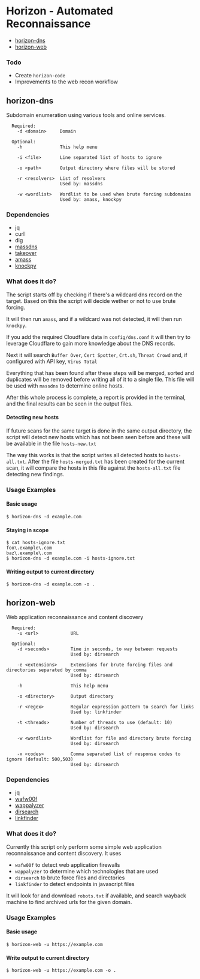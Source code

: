 # Horizon - Automated Reconnaissance

* [horizon-dns](#horizon-dns)
* [horizon-web](#horizon-web)

### Todo

* Create `horizon-code`
* Improvements to the web recon workflow

## horizon-dns

Subdomain enumeration using various tools and online services.

```
  Required:
    -d <domain>     Domain

  Optional:
    -h              This help menu

    -i <file>       Line separated list of hosts to ignore

    -o <path>       Output directory where files will be stored

    -r <resolvers>  List of resolvers
                    Used by: massdns

    -w <wordlist>   Wordlist to be used when brute forcing subdomains
                    Used by: amass, knockpy
```

### Dependencies

* jq
* curl
* dig
* [massdns](https://github.com/blechschmidt/massdns)
* [takeover](https://github.com/m4ll0k/takeover)
* [amass](https://github.com/caffix/amass)
* [knockpy](https://github.com/guelfoweb/knock)

### What does it do?

The script starts off by checking if there's a wildcard dns record on the target.
Based on this the script will decide wether or not to use brute forcing.

It will then run `amass`, and if a wildcard was not detected, it will then run
`knockpy`.

If you add the required Cloudflare data in `config/dns.conf` it will then try to
leverage Cloudflare to gain more knowledge about the DNS records.

Next it will search `Buffer Over`, `Cert Spotter`, `Crt.sh`, `Threat Crowd` and,
if configured with API key, `Virus Total`

Everything that has been found after these steps will be merged, sorted and
duplicates will be removed before writing all of it to a single file. This file
will be used with `massdns` to determine online hosts.

After this whole process is complete, a report is provided in the terminal, and
the final results can be seen in the output files.

#### Detecting new hosts

If future scans for the same target is done in the same output directory, the
script will detect new hosts which has not been seen before and these will be
available in the file `hosts-new.txt`

The way this works is that the script writes all detected hosts to
`hosts-all.txt`. After the file `hosts-merged.txt` has been created for the
current scan, it will compare the hosts in this file against the `hosts-all.txt`
file detecting new findings.

### Usage Examples

#### Basic usage

```
$ horizon-dns -d example.com
```

#### Staying in scope

```
$ cat hosts-ignore.txt
foo\.example\.com
baz\.example\.com
$ horizon-dns -d example.com -i hosts-ignore.txt
```

#### Writing output to current directory

```
$ horizon-dns -d example.com -o .
```

## horizon-web

Web application reconnaissance and content discovery

```
  Required:
    -u <url>            URL

  Optional:
    -d <seconds>        Time in seconds, to way between requests
                        Used by: dirsearch

    -e <extensions>     Extensions for brute forcing files and directories separated by comma
                        Used by: dirsearch

    -h                  This help menu

    -o <directory>      Output directory

    -r <regex>          Regular expression pattern to search for links
                        Used by: linkfinder

    -t <threads>        Number of threads to use (default: 10)
                        Used by: dirsearch

    -w <wordlist>       Wordlist for file and directory brute forcing
                        Used by: dirsearch

    -x <codes>          Comma separated list of response codes to ignore (default: 500,503)
                        Used by: dirsearch
```

### Dependencies

* jq
* [wafw00f](https://github.com/EnableSecurity/wafw00f)
* [wappalyzer](https://www.npmjs.com/package/wappalyzer)
* [dirsearch](https://github.com/maurosoria/dirsearch)
* [linkfinder](https://github.com/GerbenJavado/LinkFinder)

### What does it do?

Currently this script only perform some simple web application reconnaissance
and content discovery. It uses

* `wafw00f` to detect web application firewalls
* `wappalyzer` to determine which technologies that are used
* `dirsearch` to brute force files and directories
* `linkfinder` to detect endpoints in javascript files

It will look for and download `robots.txt` if available, and search wayback
machine to find archived urls for the given domain.

### Usage Examples

#### Basic usage

```
$ horizon-web -u https://example.com
```

#### Write output to current directory

```
$ horizon-web -u https://example.com -o .
```
